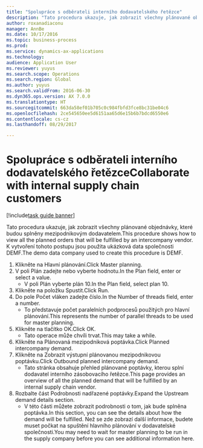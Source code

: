 ```yaml
--- 
title: "Spolupráce s odběrateli interního dodavatelského řetězce"
description: "Tato procedura ukazuje, jak zobrazit všechny plánované objednávky, které budou splněny mezipodnikovým dodavatelem."
author: roxanadiaconu
manager: AnnBe
ms.date: 10/17/2016
ms.topic: business-process
ms.prod: 
ms.service: dynamics-ax-applications
ms.technology: 
audience: Application User
ms.reviewer: yuyus
ms.search.scope: Operations
ms.search.region: Global
ms.author: yuyus
ms.search.validFrom: 2016-06-30
ms.dyn365.ops.version: AX 7.0.0
ms.translationtype: HT
ms.sourcegitcommit: 663da58ef01b705c0c984fbfd3fce8bc31be04c6
ms.openlocfilehash: 2ce545650ee5d6151aa65d6e15b6b7bdcd6550e6
ms.contentlocale: cs-cz
ms.lasthandoff: 08/29/2017

---
```

# <a name="collaborate-with-internal-supply-chain-customers"></a><span data-ttu-id="2119e-103">Spolupráce s odběrateli interního dodavatelského řetězce</span><span class="sxs-lookup"><span data-stu-id="2119e-103">Collaborate with internal supply chain customers</span></span>

[!include[task guide banner](../../includes/task-guide-banner.md)]

<span data-ttu-id="2119e-104">Tato procedura ukazuje, jak zobrazit všechny plánované objednávky, které budou splněny mezipodnikovým dodavatelem.</span><span class="sxs-lookup"><span data-stu-id="2119e-104">This procedure shows how to view all the planned orders that will be fulfilled by an intercompany vendor.</span></span> <span data-ttu-id="2119e-105">K vytvoření tohoto postupu jsou použita ukázková data společnosti DEMF.</span><span class="sxs-lookup"><span data-stu-id="2119e-105">The demo data company used to create this procedure is DEMF.</span></span>

1. <span data-ttu-id="2119e-106">Klikněte na Hlavní plánování.</span><span class="sxs-lookup"><span data-stu-id="2119e-106">Click Master planning.</span></span>
2. <span data-ttu-id="2119e-107">V poli Plán zadejte nebo vyberte hodnotu.</span><span class="sxs-lookup"><span data-stu-id="2119e-107">In the Plan field, enter or select a value.</span></span>
    * <span data-ttu-id="2119e-108">V poli Plán vyberte plán 10.</span><span class="sxs-lookup"><span data-stu-id="2119e-108">In the Plan field, select plan 10.</span></span>  
3. <span data-ttu-id="2119e-109">Klikněte na položku Spustit.</span><span class="sxs-lookup"><span data-stu-id="2119e-109">Click Run.</span></span>
4. <span data-ttu-id="2119e-110">Do pole Počet vláken zadejte číslo.</span><span class="sxs-lookup"><span data-stu-id="2119e-110">In the Number of threads field, enter a number.</span></span>
    * <span data-ttu-id="2119e-111">To představuje počet paralelních podprocesů použitých pro hlavní plánování.</span><span class="sxs-lookup"><span data-stu-id="2119e-111">This represents the number of parallel threads to be used for master planning.</span></span>  
5. <span data-ttu-id="2119e-112">Klikněte na tlačítko OK.</span><span class="sxs-lookup"><span data-stu-id="2119e-112">Click OK.</span></span>
    * <span data-ttu-id="2119e-113">Tato operace může chvíli trvat.</span><span class="sxs-lookup"><span data-stu-id="2119e-113">This may take a while.</span></span>  
6. <span data-ttu-id="2119e-114">Klikněte na Plánovaná mezipodniková poptávka.</span><span class="sxs-lookup"><span data-stu-id="2119e-114">Click Planned intercompany demand.</span></span>
7. <span data-ttu-id="2119e-115">Klikněte na Zobrazit výstupní plánovanou mezipodnikovou poptávku.</span><span class="sxs-lookup"><span data-stu-id="2119e-115">Click Outbound planned intercompany demand.</span></span>
    * <span data-ttu-id="2119e-116">Tato stránka obsahuje přehled plánované poptávky, kterou splní dodavatel interního zásobovacího řetězce.</span><span class="sxs-lookup"><span data-stu-id="2119e-116">This page provides an overview of all the planned demand that will be fulfilled by an internal supply chain vendor.</span></span>  
8. <span data-ttu-id="2119e-117">Rozbalte část Podrobnosti nadřazené poptávky.</span><span class="sxs-lookup"><span data-stu-id="2119e-117">Expand the Upstream demand details section.</span></span>
    * <span data-ttu-id="2119e-118">V této části můžete zobrazit podrobnosti o tom, jak bude splněna poptávka.</span><span class="sxs-lookup"><span data-stu-id="2119e-118">In this section, you can see the details about how the demand will be fulfilled.</span></span> <span data-ttu-id="2119e-119">Než se zde zobrazí další informace, budete muset počkat na spuštění hlavního plánování v dodavatelské společnosti.</span><span class="sxs-lookup"><span data-stu-id="2119e-119">You may need to wait for master planning to be run in the supply company before you can see additional information here.</span></span>  


